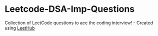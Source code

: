 # Leetcode-DSA-Imp-Questions
Collection of LeetCode questions to ace the coding interview! - Created using [LeetHub](https://github.com/QasimWani/LeetHub)
